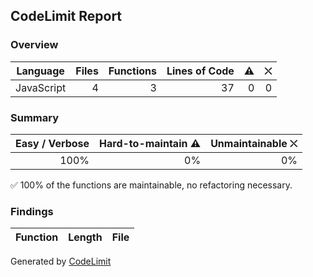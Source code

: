 ## CodeLimit Report

### Overview
| **Language** | **Files** | **Functions** | **Lines of Code** | **⚠** | **⛌** |
| --- | ---: | ---: | ---: | ---: | ---: |
| JavaScript | 4 | 3 | 37 | 0 | 0 |

### Summary
| **Easy / Verbose** | **Hard-to-maintain ⚠** | **Unmaintainable ⛌** |
| ---: | ---: | ---: |
| 100% | 0% | 0% |

✅ 100% of the functions are maintainable, no refactoring necessary.

### Findings
| **Function** | **Length** | **File** |
| --- | ---: | --- |

Generated by [CodeLimit](https://getcodelimit.github.io)
